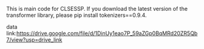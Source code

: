 This is main code for CLSESSP.
If you download the latest version of the transformer library, please pip install tokenizers==0.9.4.

data link:https://drive.google.com/file/d/1DinUy1eao7P_59aZGp0BqMRd20ZR5Qb7/view?usp=drive_link
